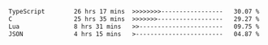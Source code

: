 <!--START_SECTION:waka-->

```txt
TypeScript        26 hrs 17 mins  >>>>>>>>-----------------   30.07 %
C                 25 hrs 35 mins  >>>>>>>------------------   29.27 %
Lua               8 hrs 31 mins   >>-----------------------   09.75 %
JSON              4 hrs 15 mins   >------------------------   04.87 %
```

<!--END_SECTION:waka-->
